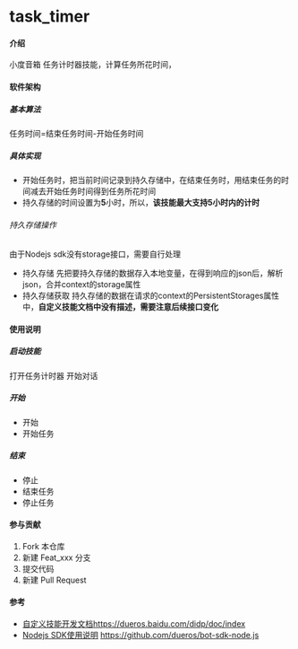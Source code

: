 # task_timer

#### 介绍
小度音箱 任务计时器技能，计算任务所花时间，




#### 软件架构
##### 基本算法
任务时间=结束任务时间-开始任务时间
##### 具体实现
- 开始任务时，把当前时间记录到持久存储中，在结束任务时，用结束任务的时间减去开始任务时间得到任务所花时间
- 持久存储的时间设置为**5**小时，所以，**该技能最大支持5小时内的计时**
###### 持久存储操作
由于Nodejs sdk没有storage接口，需要自行处理
- 持久存储
先把要持久存储的数据存入本地变量，在得到响应的json后，解析json，合并context的storage属性
- 持久存储获取
  持久存储的数据在请求的context的PersistentStorages属性中，**自定义技能文档中没有描述，需要注意后续接口变化**

#### 使用说明

##### 启动技能
打开任务计时器 开始对话
##### 开始
- 开始
- 开始任务
##### 结束

- 停止
- 结束任务
- 停止任务

#### 参与贡献

1.  Fork 本仓库
2.  新建 Feat_xxx 分支
3.  提交代码
4.  新建 Pull Request


#### 参考

- [自定义技能开发文档](https://dueros.baidu.com/didp/doc/index)https://dueros.baidu.com/didp/doc/index
- [Nodejs SDK使用说明](https://github.com/dueros/bot-sdk-node.js)  https://github.com/dueros/bot-sdk-node.js
